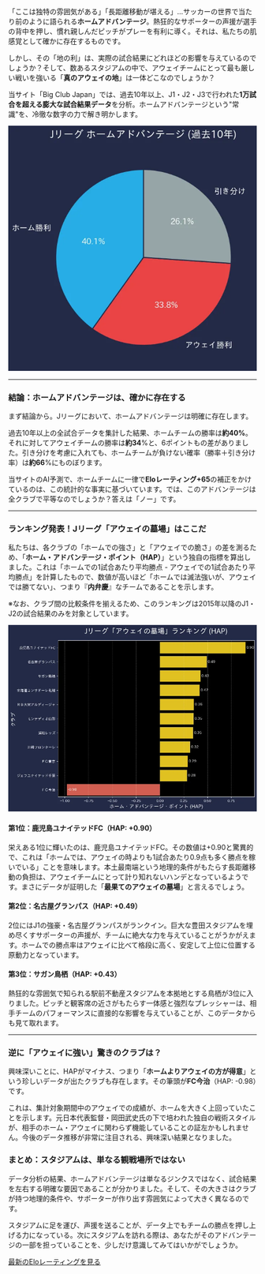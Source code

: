 「ここは独特の雰囲気がある」「長距離移動が堪える」…サッカーの世界で当たり前のように語られる**ホームアドバンテージ**。熱狂的なサポーターの声援が選手の背中を押し、慣れ親しんだピッチがプレーを有利に導く。それは、私たちの肌感覚として確かに存在するものです。

しかし、その「地の利」は、実際の試合結果にどれほどの影響を与えているのでしょうか？そして、数あるスタジアムの中で、アウェイチームにとって最も厳しい戦いを強いる「**真のアウェイの地**」は一体どこなのでしょうか？

当サイト「Big Club Japan」では、過去10年以上、J1・J2・J3で行われた**1万試合を超える膨大な試合結果データ**を分析。ホームアドバンテージという"常識"を、冷徹な数字の力で解き明かします。

<div class="chart-container">
  <img src="posts/img/home_win_rate_chart.webp" alt="Jリーグ ホーム勝率データ" loading="lazy" decoding="async">
</div>

***

### 結論：ホームアドバンテージは、確かに存在する

まず結論から。Jリーグにおいて、ホームアドバンテージは明確に存在します。

過去10年以上の全試合データを集計した結果、ホームチームの勝率は**約40%**。それに対してアウェイチームの勝率は**約34**%と、6ポイントもの差がありました。引き分けを考慮に入れても、ホームチームが負けない確率（勝率＋引き分け率）は**約66**%にものぼります。

当サイトのAI予測で、ホームチームに一律で**Eloレーティング+65**の補正をかけているのは、この統計的な事実に基づいています。では、このアドバンテージは全クラブで平等なのでしょうか？答えは「ノー」です。

***

### ランキング発表！Jリーグ「アウェイの墓場」はここだ

私たちは、各クラブの「ホームでの強さ」と「アウェイでの脆さ」の差を測るため、「**ホーム・アドバンテージ・ポイント（HAP）**」という独自の指標を算出しました。これは「ホームでの1試合あたり平均勝点 - アウェイでの1試合あたり平均勝点」を計算したもので、数値が高いほど「ホームでは滅法強いが、アウェイでは勝てない」、つまり『**内弁慶**』なチームであることを示します。

※なお、クラブ間の比較条件を揃えるため、このランキングは2015年以降のJ1・J2の試合結果のみを対象としています。

<div class="chart-container">
  <img src="posts/img/hap_ranking.webp" alt="ホームアドバンテージポイント ランキング" loading="lazy" decoding="async">
</div>

#### 第1位：鹿児島ユナイテッドFC（HAP: +0.90）
栄えある1位に輝いたのは、鹿児島ユナイテッドFC。その数値は+0.90と驚異的で、これは「ホームでは、アウェイの時よりも1試合あたり0.9点も多く勝点を稼いでいる」ことを意味します。本土最南端という地理的条件がもたらす長距離移動の負担は、アウェイチームにとって計り知れないハンデとなっているようです。まさにデータが証明した「**最果てのアウェイの墓場**」と言えるでしょう。

#### 第2位：名古屋グランパス（HAP: +0.49）
2位にはJ1の強豪・名古屋グランパスがランクイン。巨大な豊田スタジアムを埋め尽くすサポーターの声援が、チームに絶大な力を与えていることがうかがえます。ホームでの勝点率はアウェイに比べて格段に高く、安定して上位に位置する原動力となっています。

#### 第3位：サガン鳥栖（HAP: +0.43）
熱狂的な雰囲気で知られる駅前不動産スタジアムを本拠地とする鳥栖が3位に入りました。ピッチと観客席の近さがもたらす一体感と強烈なプレッシャーは、相手チームのパフォーマンスに直接的な影響を与えていることが、このデータからも見て取れます。

***

### 逆に「アウェイに強い」驚きのクラブは？

興味深いことに、HAPがマイナス、つまり「**ホームよりアウェイの方が得意**」という珍しいデータが出たクラブも存在します。その筆頭が**FC今治**（HAP: -0.98）です。

これは、集計対象期間中のアウェイでの成績が、ホームを大きく上回っていたことを示します。元日本代表監督・岡田武史氏の下で培われた独自の戦術スタイルが、相手のホーム・アウェイに関わらず機能していることの証左かもしれません。今後のデータ推移が非常に注目される、興味深い結果となりました。

### まとめ：スタジアムは、単なる観戦場所ではない

データ分析の結果、ホームアドバンテージは単なるジンクスではなく、試合結果を左右する明確な要因であることが分かりました。そして、その大きさはクラブが持つ地理的条件や、サポーターが作り出す雰囲気によって大きく異なるのです。

スタジアムに足を運び、声援を送ることが、データ上でもチームの勝点を押し上げる力になっている。次にスタジアムを訪れる際は、あなたがそのアドバンテージの一部を担っていることを、少しだけ意識してみてはいかがでしょうか。

<div class="article-link-button-container">
  <a href="#elo-ratings" class="article-link-button">最新のEloレーティングを見る</a>
</div>
